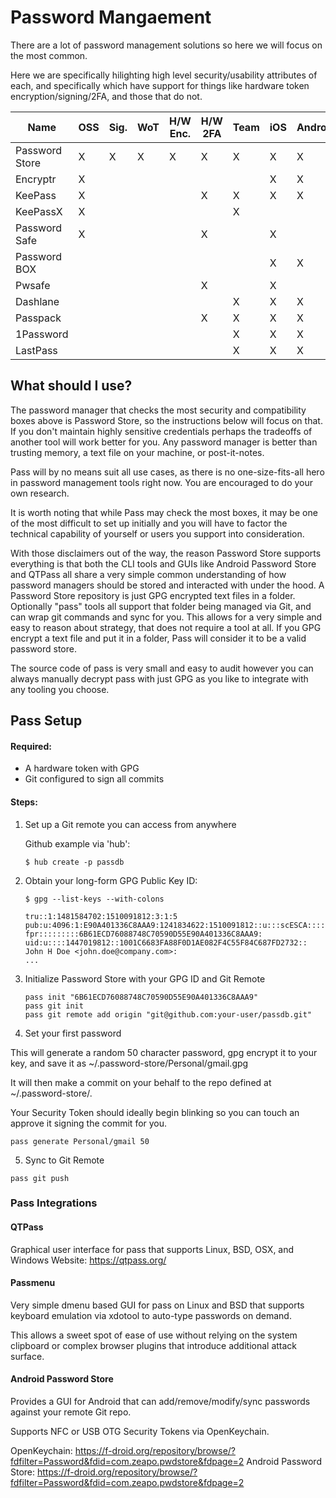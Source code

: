# Password Mangaement

There are a lot of password management solutions so here we will focus on the
most common.

Here we are specifically hilighting high level security/usability attributes of
each, and specifically which have support for things like hardware token
encryption/signing/2FA, and those that do not.

| Name	         | OSS | Sig. | WoT | H/W Enc. | H/W 2FA | Team | iOS | Android | OSX | Win | Linux | Cost  |
| -------------- | --- | ---- | --- | -------- | ------- | ---- | --- | ------- | --- | --- | ----- | ----  |
| Password Store | 	X	 |  X	  |  X	|    X	   |    X    |  X	  |  X  |    X	 	|  X	|  X	|   X	  | Free  |
| Encryptr	     |  X	 |  	 	|     |     	 	 |         |      |  X 	|    X 	  |  X 	|  X	|   X   | Free  |
| KeePass	       |  X	 |  	  |     |     	   |    X	   |  X	  |  X	|    X	  |  X	|  X	|   X	  | Free  |
| KeePassX       |  X	 |  	  |     |     	 	 |         |  X	 	|     |         |  X	|  X	|   X	  | Free  |
| Password Safe	 |  X	 |  	  |     |     	   |    X	 	 |      |  X	|         |   	|  X	|   X	  | Free  |
| Password BOX   |     |  	  |     |     	 	 | 	 	     |      |  X	|    X	  |  X	|  X	|       | Free  |
| Pwsafe	 	     |     |  	  |     |     	   |    X	 	 |      |  X	|         |  X	| 	 	|       | Free  |
| Dashlane	 	   |     |  	  |     |     	 	 |         |  X   |  X  |    X    |  X	|  X  | 	 	 	| Free  |
| Passpack	 	   |     |  	  |     |     	 	 |    X    |  X   |  X  |    X    |  X	|  X 	| 	 	 	| $4+/m |
| 1Password	 	   |     |  	  |     |     	 	 |         |  X	  |  X	|    X	  |  X	|  X	|       | $50   |
| LastPass	 	   |	 	 |  	  |     |          |         |  X	  |  X	|    X	  |  X	|  X	|   X	  | $12/y |

## What should I use?

The password manager that checks the most security and compatibility boxes
above is Password Store, so the instructions below will focus on that. If you
don't maintain highly sensitive credentials perhaps the tradeoffs of another
tool will work better for you. Any password manager is better than trusting
memory, a text file on your machine, or post-it-notes.

Pass will by no means suit all use cases, as there is no one-size-fits-all hero
in password management tools right now. You are encouraged to do your own
research.

It is worth noting that while Pass may check the most boxes, it may be one of
the most difficult to set up initially and you will have to factor the
technical capability of yourself or users you support into consideration.

With those disclaimers out of the way, the reason Password Store supports
everything is that both the CLI tools and GUIs like Android Password Store and
QTPass all share a very simple common understanding of how password managers
should be stored and interacted with under the hood. A Password Store
repository is just GPG encrypted text files in a folder. Optionally "pass"
tools all support that folder being managed via Git, and can wrap git commands
and sync for you. This allows for a very simple and easy to reason about
strategy, that does not require a tool at all. If you GPG encrypt a text file
and put it in a folder, Pass will consider it to be a valid password store.

The source code of pass is very small and easy to audit however you can always
manually decrypt pass with just GPG as you like to integrate with any tooling
you choose.

## Pass Setup

#### Required:

* A hardware token with GPG
* Git configured to sign all commits

#### Steps:

1. Set up a Git remote you can access from anywhere

    Github example via 'hub':
    ```
    $ hub create -p passdb
    ```

2. Obtain your long-form GPG Public Key ID:

    ```
    $ gpg --list-keys --with-colons

    tru::1:1481584702:1510091812:3:1:5
    pub:u:4096:1:E90A401336C8AAA9:1241834622:1510091812::u:::scESCA:::::::
    fpr:::::::::6B61ECD76088748C70590D55E90A401336C8AAA9:
    uid:u::::1447019812::1001C6683FA88F0D1AE082F4C55F84C687FD2732:: John H Doe <john.doe@company.com>:
    ...
    ```

3. Initialize Password Store with your GPG ID and Git Remote

    ```
    pass init "6B61ECD76088748C70590D55E90A401336C8AAA9"
    pass git init
    pass git remote add origin "git@github.com:your-user/passdb.git"
    ```

4. Set your first password

  This will generate a random 50 character password, gpg encrypt it to your
  key, and save it as ~/.password-store/Personal/gmail.gpg

  It will then make a commit on your behalf to the repo defined at
  ~/.password-store/.

  Your Security Token should ideally begin blinking so you can touch an approve
  it signing the commit for you.

  ```
  pass generate Personal/gmail 50
  ```

5. Sync to Git Remote

  ```
  pass git push
  ```

### Pass Integrations

#### QTPass
Graphical user interface for pass that supports Linux, BSD, OSX, and Windows
Website:  https://qtpass.org/

#### Passmenu

Very simple dmenu based GUI for pass on Linux and BSD that supports keyboard
emulation via xdotool to auto-type passwords on demand.

This allows a sweet spot of ease of use without relying on the system
clipboard or complex browser plugins that introduce additional attack surface.

#### Android Password Store

Provides a GUI for Android that can add/remove/modify/sync passwords against
your remote Git repo.

Supports NFC or USB OTG Security Tokens via OpenKeychain.

OpenKeychain: https://f-droid.org/repository/browse/?fdfilter=Password&fdid=com.zeapo.pwdstore&fdpage=2
Android Password Store: https://f-droid.org/repository/browse/?fdfilter=Password&fdid=com.zeapo.pwdstore&fdpage=2

